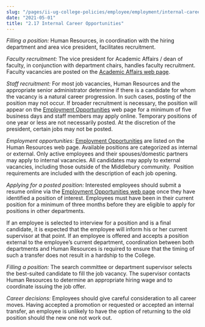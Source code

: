 ```yaml
---
slug: "/pages/ii-ug-college-policies/employee/employment/internal-career"
date: "2021-05-01"
title: "2.17 Internal Career Opportunities"
---
```


_Filling a position:_ Human Resources, in coordination with the hiring department and area vice president, facilitates recruitment.

_Faculty recruitment:_ The vice president for Academic Affairs / dean of faculty, in conjunction with department chairs, handles faculty recruitment. Faculty vacancies are posted on the [Academic Affairs web page](http://www.middlebury.edu/academics/administration/prospective_faculty/employment).

_Staff recruitment:_ For most job vacancies, Human Resources and the appropriate senior administrator determine if there is a candidate for whom the vacancy is a natural career progression. In such cases, posting of the position may not occur. If broader recruitment is necessary, the position will appear on the [Employment Opportunities](http://go.middlebury.edu/hr?jobs) web page for a minimum of five business days and staff members may apply online. Temporary positions of one year or less are not necessarily posted. At the discretion of the president, certain jobs may not be posted.

_Employment opportunities:_ [Employment Opportunities](http://go.middlebury.edu/hr?jobs) are listed on the Human Resources web page. Available positions are categorized as internal or external. Only active employees and their spouses/domestic partners may apply to internal vacancies. All candidates may apply to external vacancies, including those outside of the Middlebury community.  Position requirements are included with the description of each job opening.

_Applying for a posted position:_ Interested employees should submit a resume online via the [Employment Opportunities web page](http://www.middlebury.edu/offices/business/hr/jobseeker) once they have identified a position of interest. Employees must have been in their current position for a minimum of three months before they are eligible to apply for positions in other departments.

If an employee is selected to interview for a position and is a final candidate, it is expected that the employee will inform his or her current supervisor at that point. If an employee is offered and accepts a position external to the employee’s current department, coordination between both departments and Human Resources is required to ensure that the timing of such a transfer does not result in a hardship to the College.

_Filling a position:_ The search committee or department supervisor selects the best-suited candidate to fill the job vacancy. The supervisor contacts Human Resources to determine an appropriate hiring wage and to coordinate issuing the job offer.

_Career decisions:_ Employees should give careful consideration to all career moves. Having accepted a promotion or requested or accepted an internal transfer, an employee is unlikely to have the option of returning to the old position should the new one not work out.